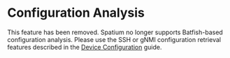 # Configuration Analysis

This feature has been removed. Spatium no longer supports Batfish-based configuration analysis. Please use the SSH or gNMI configuration retrieval features described in the [Device Configuration](device-config.md) guide.